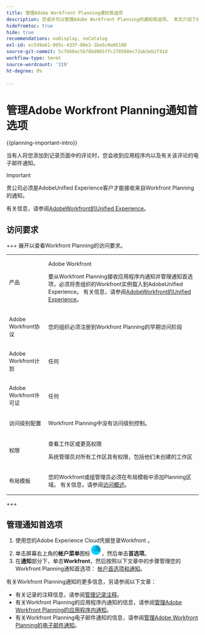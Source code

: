 ```yaml
---
title: 管理Adobe Workfront Planning通知首选项
description: 您或许可以管理Adobe Workfront Planning的通知首选项。 本文介绍了如何配置通知首选项。
hidefromtoc: true
hide: true
recommendations: noDisplay, noCatalog
exl-id: ec549a61-095c-433f-80e2-1be5c0a05180
source-git-commit: 5c7b60ac5b78bd065ffc270588ec72ab3eb2f41d
workflow-type: tm+mt
source-wordcount: '319'
ht-degree: 0%

---
```


# 管理Adobe Workfront Planning通知首选项

{{planning-important-intro}}

当有人将您添加到记录页面中的评论时，您会收到应用程序内以及有关该评论的电子邮件通知。

>[!IMPORTANT]
>
>贵公司必须是AdobeUnified Experience客户才能接收来自Workfront Planning的通知。
>
>有关信息，请参阅[AdobeWorkfront的Unified Experience](/help/quicksilver/workfront-basics/navigate-workfront/workfront-navigation/adobe-unified-experience.md)。

## 访问要求

<!--ensure this is truly 'Any' license when we go to GA-->

+++ 展开以查看Workfront Planning的访问要求。

<table style="table-layout:auto">
 <col>
 </col>
 <col>
 </col>
 <tbody>
    <tr>
<tr>
<td>
   <p> 产品</p> </td>
   <td>
   <p> Adobe Workfront</p> 
   <p>要从Workfront Planning接收应用程序内通知并管理通知首选项，必须将贵组织的Workfront实例载入到AdobeUnified Experience。 有关信息，请参阅<a href="/help/quicksilver/workfront-basics/navigate-workfront/workfront-navigation/adobe-unified-experience.md">AdobeWorkfront的Unified Experience</a>。</p>
   </td>
  </tr>  
 <td role="rowheader"><p>Adobe Workfront协议</p></td>
   <td>
<p>您的组织必须注册到Workfront Planning的早期访问阶段 </p>
   </td>
  </tr>
  <tr>
   <td role="rowheader"><p>Adobe Workfront计划</p></td>
   <td>
<p>任何</p>
   </td>
  </tr>
  <tr>
   <td role="rowheader"><p>Adobe Workfront许可证</p></td>
   <td>
   <p>任何</p> 
  </td>
  </tr>

<tr>
   <td role="rowheader"><p>访问级别配置</p></td>
   <td> <p>Workfront Planning中没有访问级别控制。 </p>  
</td>
  </tr>
<tr>
   <td role="rowheader"><p>权限</p></td>
   <td> <p>查看工作区或更高权限</a> </p>  
   <p>系统管理员对所有工作区具有权限，包括他们未创建的工作区</p>
</td>
  </tr>

<tr>
   <td role="rowheader"><p>布局模板</p></td>
   <td> <p>您的Workfront或组管理员必须在布局模板中添加Planning区域。 有关信息，请参阅<a href="/help/quicksilver/planning/access/access-overview.md">访问概述</a>。 </p>  
</td>
  </tr>
 </tbody>
</table>

+++

## 管理通知首选项

1. 使用您的Adobe Experience Cloud凭据登录Workfront 。
1. 单击屏幕右上角的&#x200B;**帐户菜单**&#x200B;图标![](assets/account-menu-icon-on-experience-cloud.png)，然后单击&#x200B;**首选项**。
1. 在&#x200B;**通知**&#x200B;部分下，单击&#x200B;**Workfront**，然后按照以下文章中的步骤管理您的Workfront Planning通知首选项：
   [帐户首选项和通知](https://experienceleague.adobe.com/en/docs/core-services/interface/features/account-preferences)。

有关Workfront Planning通知的更多信息，另请参阅以下文章：

* 有关记录的注释信息，请参阅[管理记录注释](/help/quicksilver/planning/records/manage-record-comments.md)。
* 有关Workfront Planning的应用程序内通知的信息，请参阅[管理Adobe Workfront Planning的应用程序内通知](/help/quicksilver/planning/notifications/manage-planning-in-app-notifications.md)。
* 有关Workfront Planning电子邮件通知的信息，请参阅[管理Adobe Workfront Planning的电子邮件通知](/help/quicksilver/planning/notifications/manage-planning-email-notifications.md)。



<!--replace the first section of this article with this; also remove the IMPORTANT at the top to require Unified Experience - below - when BOTH IMS and non-IMS customers will receive notifications: 

When someone adds you to a comment in the record page, you may receive an in-app as well as an email notification about the comment. 

The following scenarios exist:   

* Adobe Unified Experience customers receive both an in-app notification and an email notification. They can manage their in-app and email notification preferences in the Preferences area of their Adobe Experience Cloud profile for the Workfront product. 

    For more information, see [Account preferences and notifications](https://experienceleague.adobe.com/en/docs/core-services/interface/features/account-preferences).

* Customers who are not on the Adobe Unified Experience receive only an email notification. They cannot manage their email notifications preferences and will always receive an email when someone adds them to a comment on a record in Workfront Planning.   

-->
